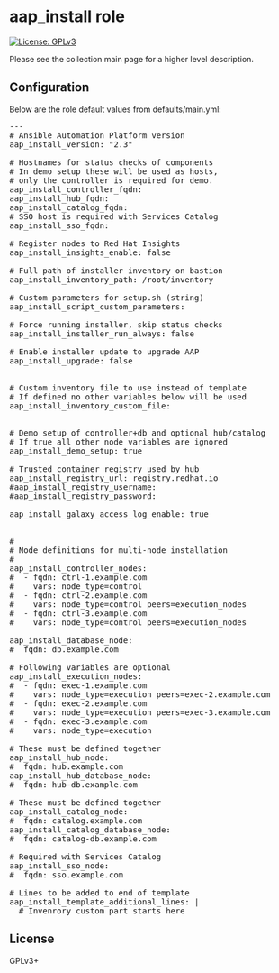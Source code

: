 # aap_install role

[![License: GPLv3](https://img.shields.io/badge/license-GPLv3-brightgreen.svg)](https://www.gnu.org/licenses/gpl-3.0)

Please see the collection main page for a higher level description.

## Configuration

Below are the role default values from defaults/main.yml:

<pre>
---
# Ansible Automation Platform version
aap_install_version: "2.3"

# Hostnames for status checks of components
# In demo setup these will be used as hosts,
# only the controller is required for demo.
aap_install_controller_fqdn:
aap_install_hub_fqdn:
aap_install_catalog_fqdn:
# SSO host is required with Services Catalog
aap_install_sso_fqdn:

# Register nodes to Red Hat Insights
aap_install_insights_enable: false

# Full path of installer inventory on bastion
aap_install_inventory_path: /root/inventory

# Custom parameters for setup.sh (string)
aap_install_script_custom_parameters:

# Force running installer, skip status checks
aap_install_installer_run_always: false

# Enable installer update to upgrade AAP
aap_install_upgrade: false


# Custom inventory file to use instead of template
# If defined no other variables below will be used
aap_install_inventory_custom_file:


# Demo setup of controller+db and optional hub/catalog
# If true all other node variables are ignored
aap_install_demo_setup: true

# Trusted container registry used by hub
aap_install_registry_url: registry.redhat.io
#aap_install_registry_username:
#aap_install_registry_password:

aap_install_galaxy_access_log_enable: true


#
# Node definitions for multi-node installation
#
aap_install_controller_nodes:
#  - fqdn: ctrl-1.example.com
#    vars: node_type=control
#  - fqdn: ctrl-2.example.com
#    vars: node_type=control peers=execution_nodes
#  - fqdn: ctrl-3.example.com
#    vars: node_type=control peers=execution_nodes

aap_install_database_node:
#  fqdn: db.example.com

# Following variables are optional
aap_install_execution_nodes:
#  - fqdn: exec-1.example.com
#    vars: node_type=execution peers=exec-2.example.com
#  - fqdn: exec-2.example.com
#    vars: node_type=execution peers=exec-3.example.com
#  - fqdn: exec-3.example.com
#    vars: node_type=execution

# These must be defined together
aap_install_hub_node:
#  fqdn: hub.example.com
aap_install_hub_database_node:
#  fqdn: hub-db.example.com

# These must be defined together
aap_install_catalog_node:
#  fqdn: catalog.example.com
aap_install_catalog_database_node:
#  fqdn: catalog-db.example.com

# Required with Services Catalog
aap_install_sso_node:
#  fqdn: sso.example.com

# Lines to be added to end of template
aap_install_template_additional_lines: |
  # Invenrory custom part starts here
</pre>

## License

GPLv3+
